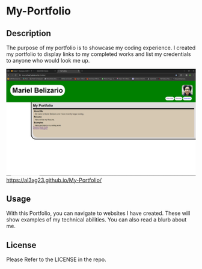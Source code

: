 # My-Portfolio

## Description

The purpose of my portfolio is to showcase my coding experience. 
I created my portfolio to display links to my completed works and list my credentials to anyone who would look me up.

![Alt text](image.png)
https://al3xg23.github.io/My-Portfolio/
<!-- ## Installation -->

## Usage

With this Portfolio, you can navigate to websites I have created. These will show examples of my technical abilities. 
You can also read a blurb about me.

<!-- ## Credits -->

## License

Please Refer to the LICENSE in the repo.